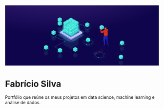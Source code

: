 ![Screenshot](datascience-1.png)



# Fabrício Silva
Portfólio que reúne os meus projetos em data science, machine learning e análise de dados.

